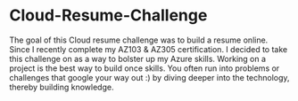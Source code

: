 # Cloud-Resume-Challenge

The goal of this Cloud resume challenge was to build a resume online. Since I recently complete my AZ103 & AZ305 certification. I decided to take this challenge on as a way to bolster up my Azure skills. Working on a project is the best way to build once skills. You often run into problems or challenges that google your way out :) by diving deeper into the technology, thereby building knowledge.
